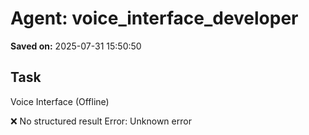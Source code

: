 # Agent: voice_interface_developer
**Saved on:** 2025-07-31 15:50:50

## Task
Voice Interface (Offline)

❌ No structured result
Error: Unknown error

